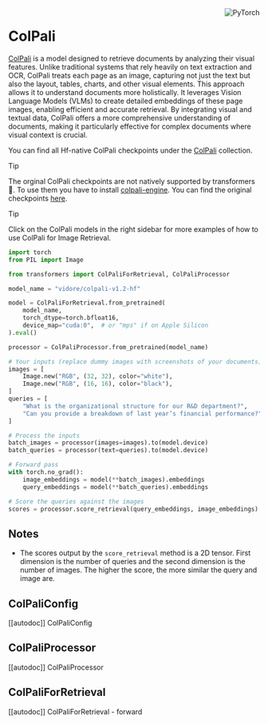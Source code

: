 <!--Copyright 2024 The HuggingFace Team. All rights reserved.
Licensed under the Apache License, Version 2.0 (the "License"); you may not use this file except in compliance with
the License. You may obtain a copy of the License at

http://www.apache.org/licenses/LICENSE-2.0

Unless required by applicable law or agreed to in writing, software distributed under the License is distributed on
an "AS IS" BASIS, WITHOUT WARRANTIES OR CONDITIONS OF ANY KIND, either express or implied. See the License for the
specific language governing permissions and limitations under the License.

⚠️ Note that this file is in Markdown but contains specific syntax for our doc-builder (similar to MDX) that may not be
rendered properly in your Markdown viewer.
-->

<div style="float: right;">
    <div class="flex flex-wrap space-x-1">
        <img alt="PyTorch" src="https://img.shields.io/badge/PyTorch-DE3412?style=flat&logo=pytorch&logoColor=white">
    </div>
</div>

# ColPali

[ColPali](https://arxiv.org/abs/2407.01449) is a model designed to retrieve documents by analyzing their visual features. Unlike traditional systems that rely heavily on text extraction and OCR, ColPali treats each page as an image, capturing not just the text but also the layout, tables, charts, and other visual elements. This approach allows it to understand documents more holistically. It leverages Vision Language Models (VLMs) to create detailed embeddings of these page images, enabling efficient and accurate retrieval. By integrating visual and textual data, ColPali offers a more comprehensive understanding of documents, making it particularly effective for complex documents where visual context is crucial.

You can find all Hf-native ColPali checkpoints under the [ColPali](https://huggingface.co/collections/vidore/hf-native-colvision-models-6755d68fc60a8553acaa96f7) collection.

> [!TIP]
> The orginal ColPali checkpoints are not natively supported by transformers 🤗. To use them you have to install [colpali-engine](https://github.com/illuin-tech/colpali). You can find the original checkpoints [here](https://huggingface.co/collections/vidore/colpali-models-673a5676abddf84949ce3180).

> [!TIP]
> Click on the ColPali models in the right sidebar for more examples of how to use ColPali for Image Retrieval.

<hfoptions id="usage">
<hfoption id="ImageRetrieval">

```py
import torch
from PIL import Image

from transformers import ColPaliForRetrieval, ColPaliProcessor

model_name = "vidore/colpali-v1.2-hf"

model = ColPaliForRetrieval.from_pretrained(
    model_name,
    torch_dtype=torch.bfloat16,
    device_map="cuda:0",  # or "mps" if on Apple Silicon
).eval()

processor = ColPaliProcessor.from_pretrained(model_name)

# Your inputs (replace dummy images with screenshots of your documents)
images = [
    Image.new("RGB", (32, 32), color="white"),
    Image.new("RGB", (16, 16), color="black"),
]
queries = [
    "What is the organizational structure for our R&D department?",
    "Can you provide a breakdown of last year’s financial performance?",
]

# Process the inputs
batch_images = processor(images=images).to(model.device)
batch_queries = processor(text=queries).to(model.device)

# Forward pass
with torch.no_grad():
    image_embeddings = model(**batch_images).embeddings
    query_embeddings = model(**batch_queries).embeddings

# Score the queries against the images
scores = processor.score_retrieval(query_embeddings, image_embeddings)
```
</hfoption>
</hfoptions>

## Notes

- The scores output by the `score_retrieval` method is a 2D tensor. First dimension is the number of queries and the second dimension is the number of images. The higher the score, the more similar the query and image are.

## ColPaliConfig

[[autodoc]] ColPaliConfig

## ColPaliProcessor

[[autodoc]] ColPaliProcessor

## ColPaliForRetrieval

[[autodoc]] ColPaliForRetrieval
    - forward

